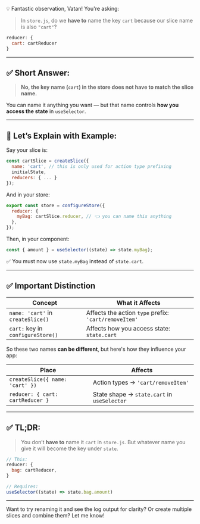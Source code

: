 💡 Fantastic observation, Vatan!
You're asking:

> In `store.js`, do we **have to** name the key `cart` because our slice name is also `"cart"`?

```js
reducer: {
  cart: cartReducer
}
```

---

## ✅ Short Answer:

> **No, the key name (`cart`) in the store does not have to match the slice name.**

You can name it anything you want — but that name controls **how you access the state** in `useSelector`.

---

## 🧠 Let’s Explain with Example:

Say your slice is:

```js
const cartSlice = createSlice({
  name: 'cart', // this is only used for action type prefixing
  initialState,
  reducers: { ... }
});
```

And in your store:

```js
export const store = configureStore({
  reducer: {
    myBag: cartSlice.reducer, // 👈 you can name this anything
  },
});
```

Then, in your component:

```js
const { amount } = useSelector((state) => state.myBag);
```

✅ You must now use `state.myBag` instead of `state.cart`.

---

## ✅ Important Distinction

| Concept                           | What it Affects                                       |
| --------------------------------- | ----------------------------------------------------- |
| `name: 'cart'` in `createSlice()` | Affects the action `type` prefix: `'cart/removeItem'` |
| `cart:` key in `configureStore()` | Affects how you access state: `state.cart`            |

So these two names **can be different**, but here's how they influence your app:

| Place                            | Affects                                     |
| -------------------------------- | ------------------------------------------- |
| `createSlice({ name: 'cart' })`  | Action types → `'cart/removeItem'`          |
| `reducer: { cart: cartReducer }` | State shape → `state.cart` in `useSelector` |

---

## ✅ TL;DR:

> You don’t **have to** name it `cart` in `store.js`.
> But whatever name you give it will become the key under `state`.

```js
// This:
reducer: {
  bag: cartReducer,
}

// Requires:
useSelector((state) => state.bag.amount)
```

---

Want to try renaming it and see the log output for clarity? Or create multiple slices and combine them? Let me know!
